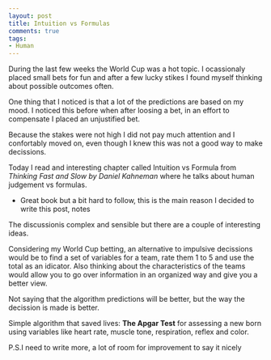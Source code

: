 ```yaml
---
layout: post
title: Intuition vs Formulas
comments: true
tags:
- Human
---
```


During the last few weeks the World Cup was a hot topic.
I ocassionaly placed small bets for fun and after a few lucky stikes I found myself thinking about possible outcomes often.

One thing that I noticed is that a lot of the predictions are based on my mood.
I noticed this before when after loosing a bet, in an effort to compensate I placed an unjustified bet.

Because the stakes were not high I did not pay much attention and I confortably moved on, even though I knew this was not a good way to make decissions.

Today I read and interesting chapter called Intuition vs Formula from *Thinking Fast and Slow by Daniel Kahneman* where he talks about human judgement vs formulas.

* Great book but a bit hard to follow, this is the main reason I decided to write this post, notes

The discussionis  complex and sensible but there are a couple of interesting ideas.

Considering my World Cup betting, an alternative to impulsive decissions would be to find a set of variables for a team, rate them 1 to 5 and use the total as an idicator.
Also thinking about the characteristics of the teams would allow you to go over information in an organized way and give you a better view.

Not saying that the algorithm predictions will be better, but the way the decission is made is better.

Simple algorithm that saved lives: **The Apgar Test** for assessing a new born using variables like heart rate, muscle tone, respiration, reflex and color.

P.S.I need to write more, a lot of room for improvement to say it nicely




